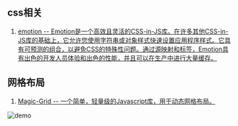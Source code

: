 ## css相关
1. [emotion -- Emotion是一个高效且灵活的CSS-in-JS库。在许多其他CSS-in-JS库的基础上，它允许您使用字符串或对象样式快速设置应用程序样式。它具有可预测的组合，以避免CSS的特殊性问题。通过源映射和标签，Emotion具有出色的开发人员体验和出色的性能，并且可以在生产中进行大量缓存。](https://github.com/emotion-js/emotion)
## 网格布局
1. [Magic-Grid -- 一个简单，轻量级的Javascript库，用于动态网格布局。](https://github.com/e-oj/Magic-Grid)

![demo](https://camo.githubusercontent.com/c81d42594b1b2fccd509ff83e8872f20fcd1de8a/687474703a2f2f64726976652e676f6f676c652e636f6d2f75633f6578706f72743d766965772669643d3137324553505a447751496637764c4d656c756e2d5f34526157445f2d6a39342d)